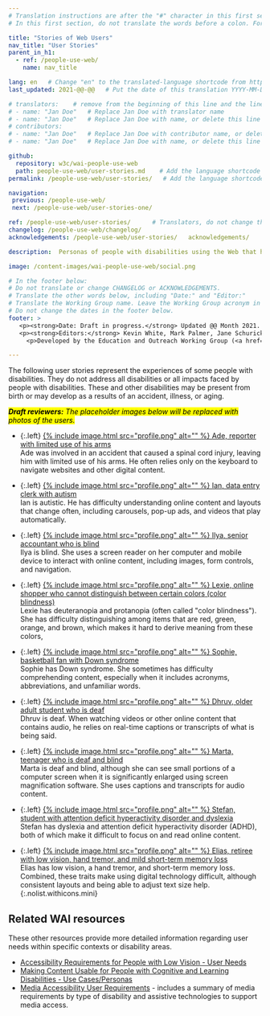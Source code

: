 ```yaml
---
# Translation instructions are after the "#" character in this first section. They are comments that do not show up in the web page. You do not need to translate the instructions after #.
# In this first section, do not translate the words before a colon. For example, do not translate "title:". Do translate the text after "title:".

title: "Stories of Web Users"
nav_title: "User Stories"
parent_in_h1:
  - ref: /people-use-web/
    name: nav_title

lang: en   # Change "en" to the translated-language shortcode from https://www.iana.org/assignments/language-subtag-registry/language-subtag-registry
last_updated: 2021-@@-@@   # Put the date of this translation YYYY-MM-DD (with month in the middle)

# translators:    # remove from the beginning of this line and the lines below: "# " (the hash sign and the space)
# - name: "Jan Doe"   # Replace Jan Doe with translator name
# - name: "Jan Doe"   # Replace Jan Doe with name, or delete this line if not multiple translators
# contributors:
# - name: "Jan Doe"   # Replace Jan Doe with contributor name, or delete this line if none
# - name: "Jan Doe"   # Replace Jan Doe with name, or delete this line if not multiple contributors

github:
  repository: w3c/wai-people-use-web
  path: people-use-web/user-stories.md    # Add the language shortcode to the middle of the filename, for example: people-use-web/user-stories.fr.md
permalink: /people-use-web/user-stories/   # Add the language shortcode to the end, with no slash at end, for example: /people-use-web/user-stories/fr

navigation:
 previous: /people-use-web/
 next: /people-use-web/user-stories-one/

ref: /people-use-web/user-stories/      # Translators, do not change this
changelog: /people-use-web/changelog/
acknowledgements: /people-use-web/user-stories/   acknowledgements/

description:  Personas of people with disabilities using the Web that highlight the effect of accessibility barriers and the broader benefits of accessible websites and web tools. @@edit->"digital technologies"

image: /content-images/wai-people-use-web/social.png

# In the footer below:
# Do not translate or change CHANGELOG or ACKNOWLEDGEMENTS.
# Translate the other words below, including "Date:" and "Editor:"
# Translate the Working Group name. Leave the Working Group acronym in English.
# Do not change the dates in the footer below.
footer: >
   <p><strong>Date: Draft in progress.</strong> Updated @@ Month 2021. First published Month 20@@. CHANGELOG.</p>
   <p><strong>Editors:</strong> Kevin White, Mark Palmer, Jane Schurick, and <a href="https://www.w3.org/People/shadi/">Shadi Abou_Zahra</a>.  <strong>Contributors:</strong> @@name, @@name, and <a href="https://www.w3.org/groups/wg/eowg/participants">participants of EOWG</a>. ACKNOWLEDGEMENTS lists past editors and additional contributors.</p>
     <p>Developed by the Education and Outreach Working Group (<a href="http://www.w3.org/WAI/EO/">EOWG</a>). Previously developed with the <a href="https://www.w3.org/WAI/EO/2008/wai-age-tf">WAI-AGE Task Force</a>, with support of the <a href="https://www.w3.org/WAI/WAI-AGE/">WAI-AGE Project</a>.</p>

---
```


The following user stories represent the experiences of some people with disabilities. They do not address all disabilities or all impacts faced by people with disabilities. These and other disabilities may be present from birth or may develop as a results of an accident, illness, or aging.

<mark><em><strong>Draft reviewers:</strong> The placeholder images below will be replaced with photos of the users.</em></mark>

* {:.left} [{% include image.html src="profile.png" alt="" %} Ade, reporter with limited use of his arms](/people-use-web/user-stories-one)<br> Ade was involved in an accident that caused a spinal cord injury, leaving him with limited use of his arms. He often relies only on the keyboard to navigate websites and other digital content.

* {:.left} [{% include image.html src="profile.png" alt="" %} Ian, data entry clerk with autism](/people-use-web/user-stories-two)<br> Ian is autistic. He has difficulty understanding online content and layouts that change often, including carousels, pop-up ads, and videos that play automatically.

* {:.left} [{% include image.html src="profile.png" alt="" %} Ilya, senior accountant who is blind](/people-use-web/user-stories-three)<br> Ilya is blind. She uses a screen reader on her computer and mobile device to interact with online content, including images, form controls, and navigation.

* {:.left} [{% include image.html src="profile.png" alt="" %} Lexie, online shopper who cannot distinguish between certain colors (color blindness)](/people-use-web/user-stories-four)<br> Lexie has deuteranopia and protanopia (often called "color blindness"). She has difficulty distinguishing among items that are red, green, orange, and brown, which makes it hard to derive meaning from these colors,

* {:.left} [{% include image.html src="profile.png" alt="" %} Sophie, basketball fan with Down syndrome](/people-use-web/user-stories-five)<br> Sophie has Down syndrome. She sometimes has difficulty comprehending content, especially when it includes acronyms, abbreviations, and unfamiliar words.

* {:.left} [{% include image.html src="profile.png" alt="" %} Dhruv, older adult student who is deaf](/people-use-web/user-stories-six)<br> Dhruv is deaf. When watching videos or other online content that contains audio, he relies on real-time captions or transcripts of what is being said.

* {:.left} [{% include image.html src="profile.png" alt="" %} Marta, teenager who is deaf and blind](/people-use-web/user-stories-seven)<br> Marta is deaf and blind, although she can see small portions of a computer screen when it is significantly enlarged using screen magnification software. She uses captions and transcripts for audio content.

* {:.left} [{% include image.html src="profile.png" alt="" %} Stefan, student with attention deficit hyperactivity disorder and dyslexia](/people-use-web/user-stories-eight)<br> Stefan has dyslexia and attention deficit hyperactivity disorder (ADHD), both of which make it difficult to focus on and read online content.

* {:.left} [{% include image.html src="profile.png" alt="" %} Elias, retiree with low vision, hand tremor, and mild short-term memory loss](/people-use-web/user-stories-nine)<br> Elias has low vision, a hand tremor, and short-term memory loss. Combined, these traits make using digital technology difficult, although consistent layouts and being able to adjust text size help.
{:.nolist.withicons.mini}

## Related WAI resources

These other resources provide more detailed information regarding user needs within specific contexts or disability areas.

* [Accessibility Requirements for People with Low Vision - User Needs](https://www.w3.org/TR/low-vision-needs/#user-needs)
* [Making Content Usable for People with Cognitive and Learning Disabilities - Use Cases/Personas](https://www.w3.org/TR/coga-usable/#persona)
* [Media Accessibility User Requirements](http://w3c.github.io/apa/media-accessibility-reqs/) - includes a summary of media requirements by type of disability and assistive technologies to support media access.
